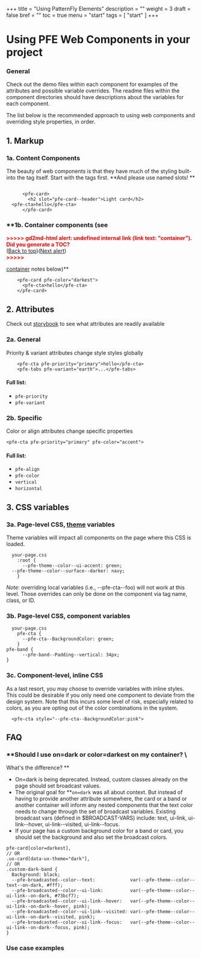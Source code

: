 +++
title = "Using PatternFly Elements"
description = ""
weight = 3
draft = false
bref = ""
toc = true
menu = "start"
tags = [ "start" ]
+++


# Using PFE Web Components in your project


### **General**

Check out the demo files within each component for examples of the attributes and possible variable overrides.  The readme files within the component directories should have descriptions about the variables for each component. 

The list below is the recommended approach to using web components and overriding style properties, in order.


## 1. Markup


### **1a. Content Components**

The beauty of web components is that they have much of the styling built-into the tag itself. Start with the tags first. **And please use named slots! **


```

      <pfe-card>
        <h2 slot="pfe-card--header">Light card</h2>
  <pfe-cta>hello</pfe-cta>
      </pfe-card>
```



### **1b. Container components (see 

<p id="gdcalert7" ><span style="color: red; font-weight: bold">>>>>>  gd2md-html alert: undefined internal link (link text: "container"). Did you generate a TOC? </span><br>(<a href="#">Back to top</a>)(<a href="#gdcalert8">Next alert</a>)<br><span style="color: red; font-weight: bold">>>>>> </span></p>

[container](#heading=h.2pji8rj06i0b) notes below)**


```
    <pfe-card pfe-color="darkest">
      <pfe-cta>hello</pfe-cta>
    </pfe-card>
```



## 2. Attributes

Check out [storybook](https://patternfly.github.io/patternfly-elements/demo) to see what attributes are readily available


### **2a. General**

Priority & variant attributes change style styles globally


```
    <pfe-cta pfe-priority="primary">hello</pfe-cta>
    <pfe-tabs pfe-variant="earth">...</pfe-tabs>
```



#### **Full list:**



*   `pfe-priority`
*   `pfe-variant`


### **2b. Specific**

Color or align attributes change specific properties


```
<pfe-cta pfe-priority="primary" pfe-color="accent">
```



#### **Full list:**



*   `pfe-align`
*   `pfe-color`
*   `vertical`
*   `horizontal`


## 3. CSS variables


### **3a. Page-level CSS, [theme](https://static.redhat.com/libs/redhat/redhat-theme/2/advanced-theme.css) variables**

Theme variables will impact all components on the page where this CSS is loaded.


```
  your-page.css
    :root {
      --pfe-theme--color--ui-accent: green;
  --pfe-theme--color--surface--darker: navy;
    }
```


_Note_: overriding local variables (i.e., --pfe-cta--foo) will not work at this level.  Those overrides can only be done on the component via tag name, class, or ID.


### **3b. Page-level CSS, component variables**


```
  your-page.css
    pfe-cta {
      --pfe-cta--BackgroundColor: green;
    }
pfe-band {
      --pfe-band--Padding--vertical: 34px;
}
```



### **3c. Component-level, inline CSS**

As a last resort, you may choose to override variables with inline styles. This could be desirable if you only need one component to deviate from the design system. Note that this incurs some level of risk, especially related to colors, as you are opting out of the color combinations in the system.


```
  <pfe-cta style="--pfe-cta--BackgroundColor:pink">
```



## FAQ


### **Should I use on=dark or color=darkest on my container?  \
What's the difference? **



*   On=dark is being deprecated. Instead, custom classes already on the page should set broadcast values.
*   The original goal for **<code>on=dark</code></strong> was all about context. But instead of having to provide another attribute somewhere, the card or a band or another container will inform any nested components that the text color needs to change through the set of broadcast variables. Existing broadcast vars (defined in $BROADCAST-VARS)  include: text, ui-link, ui-link--hover, ui-link--visited, ui-link--focus.
*   If your page has a custom background color for a band or card, you should set the background and also set the broadcast colors.


```
pfe-card[color=darkest],
// OR
.ux-card[data-ux-theme="dark"],
// OR
.custom-dark-band {
  Background: black;
  --pfe-broadcasted--color--text:             var(--pfe-theme--color--text--on-dark, #fff);
  --pfe-broadcasted--color--ui-link:          var(--pfe-theme--color--ui-link--on-dark, #73bcf7);
  --pfe-broadcasted--color--ui-link--hover:   var(--pfe-theme--color--ui-link--on-dark--hover, pink);
  --pfe-broadcasted--color--ui-link--visited: var(--pfe-theme--color--ui-link--on-dark--visited, pink);
  --pfe-broadcasted--color--ui-link--focus:   var(--pfe-theme--color--ui-link--on-dark--focus, pink);
}
```



### **Use case examples**

